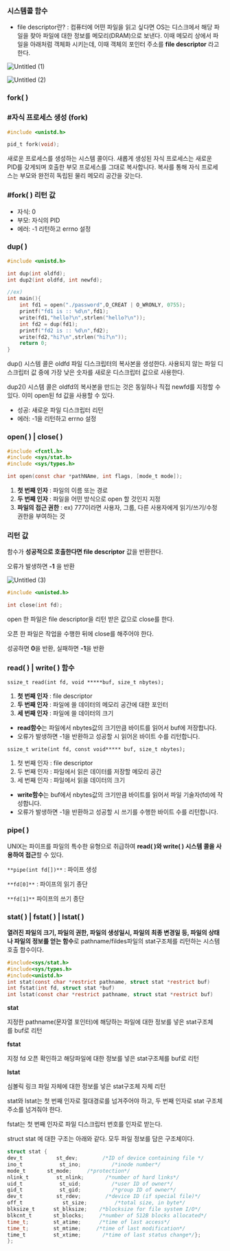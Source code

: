 ### 시스템콜 함수

- file descriptor란? : 컴퓨터에 어떤 파일을 읽고 싶다면 OS는 디스크에서 해당 파일을 찾아 파일에 대한 정보를 메모리(DRAM)으로 보낸다. 이때 메모리 상에서 파일을 아래처럼 객체화 시키는데, 이때 객체의 포인터 주소를 **file descriptor** 라고 한다.

![Untitled (1)](https://user-images.githubusercontent.com/85959639/192093991-11278c1b-5e54-462d-be3f-1be41b2dca07.png)

![Untitled (2)](https://user-images.githubusercontent.com/85959639/192093997-44e2a4be-bb06-49a3-b948-3f4a795d23df.png)

### fork( )

### #자식 프로세스 생성 (fork)

```c
#include <unistd.h>

pid_t fork(void);
```

새로운 프로세스를 생성하는 시스템 콜이다. 새롭게 생성된 자식 프로세스는 새로운 PID를 갖게되며 호출한 부모 프로세스를 그대로 복사합니다. 복사를 통해 자식 프로세스는 부모와 완전히 독립된 물리 메모리 공간을 갖는다.

### #fork( ) 리턴 값

- 자식: 0
- 부모: 자식의 PID
- 에러: -1 리턴하고 errno 설정

### dup( )

```c
#include <unistd.h>

int dup(int oldfd);
int dup2(int oldfd, int newfd);

//ex)
int main(){
    int fd1 = open("./password",O_CREAT | O_WRONLY, 0755);
    printf("fd1 is :: %d\n",fd1);
    write(fd1,"hello?\n",strlen("hello?\n"));
    int fd2 = dup(fd1);
    printf("fd2 is :: %d\n",fd2);
    write(fd2,"hi?\n",strlen("hi?\n"));
    return 0;
}
```

dup() 시스템 콜은 oldfd 파일 디스크립터의 복사본을 생성한다. 사용되지 않는 파일 디스크립터 값 중에 가장 낮은 숫자를 새로운 디스크립터 값으로 사용한다.

dup2() 시스템 콜은 oldfd의 복사본을 만드는 것은 동일하나 직접 newfd를 지정할 수 있다. 이미 open된 fd 값을 사용할 수 있다.

- 성공: 새로운 파일 디스크립터 리턴
- 에러: -1을 리턴하고 errno 설정

### open( ) | close( )

```c
#include <fcntl.h>
#include <sys/stat.h>
#include <sys/types.h>

int open(const char *pathNAme, int flags, [mode_t mode]);
```

1. **첫 번째 인자** : 파일의 이름 또는 경로
2. **두 번째 인자** : 파일을 어떤 방식으로 open 할 것인지 지정
3. **파일의 접근 권한** : ex) 777이라면 사용자, 그룹, 다른 사용자에게 읽기/쓰기/수정 권한을 부여하는 것

### 리턴 값

함수가 **성공적으로 호출한다면 file descriptor** 값을 반환한다.

오류가 발생하면 **-1** 을 반환

![Untitled (3)](https://user-images.githubusercontent.com/85959639/192094002-1493edec-386c-4c4c-b619-0952b4657ac6.png)

```c
#include <unisted.h>

int close(int fd);
```

open 한 파일은 file descriptor을 리턴 받은 값으로 close를 한다.

오픈 한 파일은 작업을 수행한 뒤에 close를 해주어야 한다.

성공하면 **0**을 반환, 실패하면 **-1**을 반환

### read( ) | write( ) 함수

`ssize_t read(int fd, void *****buf, size_t nbytes);`

1. **첫 번째 인자** : file descriptor
2. **두 번째 인자** : 파일에 쓸 데이터의 메모리 공간에 대한 포인터
3. **세 번째 인자** : 파일에 쓸 데이터의 크기

- **read함수**는 파일에서 nbytes값의 크기만큼 바이트를 읽어서 buf에 저장합니다.
- 오류가 발생하면 -1을 반환하고 성공할 시 읽어온 바이트 수를 리턴합니다.

`ssize_t write(int fd, const void***** buf, size_t nbytes);`

1. 첫 번째 인자 : file descriptor
2. 두 번째 인자 : 파일에서 읽은 데이터를 저장할 메모리 공간
3. 세 번째 인자 : 파일에서 읽을 데이터의 크기

- **write함수**는 buf에서 nbytes값의 크기만큼 바이트를 읽어서 파일 기술자(fd)에 작성합니다.
- 오류가 발생하면 -1을 반환하고 성공할 시 쓰기를 수행한 바이트 수를 리턴합니다.

### pipe( )

UNIX는 파이프를 파일의 특수한 유형으로 취급하여 **read( )와 write( ) 시스템 콜을 사용하여 접근**할 수 있다.

`**pipe(int fd[])**` : 파이프 생성

`**fd[0]**` : 파이프의 읽기 종단

`**fd[1]**` 파이프의 쓰기 종단

### stat( ) | fstat( ) | lstat( )

**열려진 파일의 크기, 파일의 권한, 파일의 생성일시, 파일의 최종 변경일 등, 파일의 상태나 파일의 정보를 얻는 함수**로 pathname/fildes파일의 stat구조체를 리턴하는 시스템 호출 함수이다.

```c
#include<sys/stat.h>
#include<sys/types.h>
#include<unistd.h>
int stat(const char *restrict pathname, struct stat *restrict buf)
int fstat(int fd, struct stat *buf)
int lstat(const char *restrict pathname, struct stat *restrict buf)
```

**stat**

지정한 pathname(문자열 포인터)에 해당하는 파일에 대한 정보를 넣은 stat구조체를 buf로 리턴

**fstat**

지정 fd 오픈 확인하고 해당파일에 대한 정보를 넣은 stat구조체를 buf로 리턴

**lstat**

심볼릭 링크 파일 자체에 대한 정보를 넣은 stat구조체 자체 리턴

stat와 lstat는 첫 번째 인자로 절대경로를 넘겨주어야 하고, 두 번째 인자로 stat 구조체 주소를 넘겨줘야 한다.

fstat는 첫 번째 인자로 파일 디스크립터 번호를 인자로 받는다.

struct stat 에 대한 구조는 아래와 같다. 모두 파일 정보를 담은 구조체이다.

```c
struct stat {     
dev_t           st_dev;        /*ID of device containing file */     
ino_t            st_ino;          /*inode number*/     
mode_t       st_mode;     /*protection*/     
nlink_t         st_nlink;       /*number of hard links*/     
uid_t            st_uid;          /*user ID of owner*/     
gid_t            st_gid;          /*group ID of owner*/     
dev_t           st_rdev;        /*device ID (if special file)*/     
off_t             st_size;         /*total size, in byte*/     
blksize_t      st_blksize;    /*blocksize for file system I/O*/     
blkcnt_t       st_blocks;     /*number of 512B blocks allocated*/     
time_t;        st_atime;      /*time of last access*/     
time_t;        st_mtime;     /*time of last modification*/     
time_t         st_xtime;       /*time of last status change*/};
};
```
